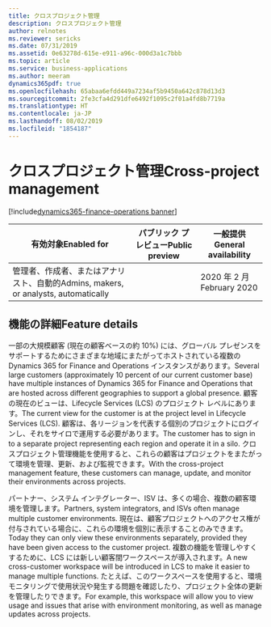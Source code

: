 ```yaml
---
title: クロスプロジェクト管理
description: クロスプロジェクト管理
author: relnotes
ms.reviewer: sericks
ms.date: 07/31/2019
ms.assetid: 0e63278d-615e-e911-a96c-000d3a1c7bbb
ms.topic: article
ms.service: business-applications
ms.author: meeram
dynamics365pdf: true
ms.openlocfilehash: 65abaa6efdd449a7234af5b9450a642c878d13d3
ms.sourcegitcommit: 2fe3cfa4d291dfe6492f1095c2f01a4fd8b7719a
ms.translationtype: HT
ms.contentlocale: ja-JP
ms.lasthandoff: 08/02/2019
ms.locfileid: "1854187"
---
```

# <a name="cross-project-management"></a><span data-ttu-id="db6d5-103">クロスプロジェクト管理</span><span class="sxs-lookup"><span data-stu-id="db6d5-103">Cross-project management</span></span>
[!include[dynamics365-finance-operations banner](../includes/dynamics365-finance-operations.md)]

| <span data-ttu-id="db6d5-104">有効対象</span><span class="sxs-lookup"><span data-stu-id="db6d5-104">Enabled for</span></span>    |  <span data-ttu-id="db6d5-105">パブリック プレビュー</span><span class="sxs-lookup"><span data-stu-id="db6d5-105">Public preview</span></span> | <span data-ttu-id="db6d5-106">一般提供</span><span class="sxs-lookup"><span data-stu-id="db6d5-106">General availability</span></span> | 
| ---------- | ---------- |---------- |
|<span data-ttu-id="db6d5-107">管理者、作成者、またはアナリスト、自動的</span><span class="sxs-lookup"><span data-stu-id="db6d5-107">Admins, makers, or analysts, automatically</span></span>|| <span data-ttu-id="db6d5-108">2020 年 2 月</span><span class="sxs-lookup"><span data-stu-id="db6d5-108">February 2020</span></span>|






## <a name="feature-details"></a><span data-ttu-id="db6d5-109">機能の詳細</span><span class="sxs-lookup"><span data-stu-id="db6d5-109">Feature details</span></span>
<!--feature detail start -->
<span data-ttu-id="db6d5-110">一部の大規模顧客 (現在の顧客ベースの約 10%) には、グローバル プレゼンスをサポートするためにさまざまな地域にまたがってホストされている複数の Dynamics 365 for Finance and Operations インスタンスがあります。</span><span class="sxs-lookup"><span data-stu-id="db6d5-110">Several large customers (approximately 10 percent of our current customer base) have multiple instances of Dynamics 365 for Finance and Operations that are hosted across different geographies to support a global presence.</span></span> <span data-ttu-id="db6d5-111">顧客の現在のビューは、Lifecycle Services (LCS) のプロジェクト レベルにあります。</span><span class="sxs-lookup"><span data-stu-id="db6d5-111">The current view for the customer is at the project level in Lifecycle Services (LCS).</span></span> <span data-ttu-id="db6d5-112">顧客は、各リージョンを代表する個別のプロジェクトにログインし、それをサイロで運用する必要があります。</span><span class="sxs-lookup"><span data-stu-id="db6d5-112">The customer has to sign in to a separate project representing each region and operate it in a silo.</span></span> <span data-ttu-id="db6d5-113">クロスプロジェクト管理機能を使用すると、これらの顧客はプロジェクトをまたがって環境を管理、更新、および監視できます。</span><span class="sxs-lookup"><span data-stu-id="db6d5-113">With the cross-project management feature, these customers can manage, update, and monitor their environments across projects.</span></span> 

<span data-ttu-id="db6d5-114">パートナー、システム インテグレーター、ISV は、多くの場合、複数の顧客環境を管理します。</span><span class="sxs-lookup"><span data-stu-id="db6d5-114">Partners, system integrators, and ISVs often manage multiple customer environments.</span></span> <span data-ttu-id="db6d5-115">現在は、顧客プロジェクトへのアクセス権が付与されている場合に、これらの環境を個別に表示することのみできます。</span><span class="sxs-lookup"><span data-stu-id="db6d5-115">Today they can only view these environments separately, provided they have been given access to the customer project.</span></span> <span data-ttu-id="db6d5-116">複数の機能を管理しやすくするために、LCS には新しい顧客間ワークスペースが導入されます。</span><span class="sxs-lookup"><span data-stu-id="db6d5-116">A new cross-customer workspace will be introduced in LCS to make it easier to manage multiple functions.</span></span> <span data-ttu-id="db6d5-117">たとえば、このワークスペースを使用すると、環境モニタリングで使用状況や発生する問題を確認したり、プロジェクト全体の更新を管理したりできます。</span><span class="sxs-lookup"><span data-stu-id="db6d5-117">For example, this workspace will allow you to view usage and issues that arise with environment monitoring, as well as manage updates across projects.</span></span>
<!--feature detail end -->











